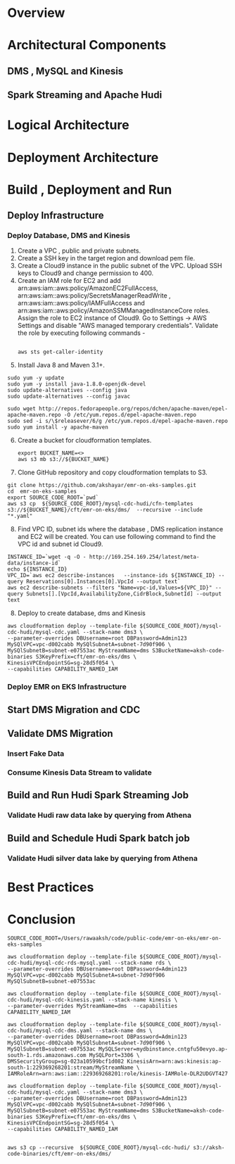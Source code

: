 # Overview
# Architectural Components
## DMS , MySQL and Kinesis
## Spark Streaming and Apache Hudi
# Logical Architecture
# Deployment Architecture
# Build , Deployment and Run
## Deploy Infrastructure
### Deploy Database, DMS and Kinesis
1. Create a VPC , public and private subnets. 
2. Create a SSH key in the target region and download pem file.    
3. Create a Cloud9 instance in the public subnet of the VPC. Upload SSH keys to Cloud9 and change permission to 400.
4. Create an IAM role for EC2 and add arn:aws:iam::aws:policy/AmazonEC2FullAccess, arn:aws:iam::aws:policy/SecretsManagerReadWrite , arn:aws:iam::aws:policy/IAMFullAccess and arn:aws:iam::aws:policy/AmazonSSMManagedInstanceCore roles. Assign the role to EC2 instance of Cloud9. Go to Settings -> AWS Settings and disable "AWS managed temporary credentials". Validate the role by executing following commands -
    ```
    
    aws sts get-caller-identity
    
    ```
 5. Install Java 8 and Maven 3.1+.
```
sudo yum -y update
sudo yum -y install java-1.8.0-openjdk-devel
sudo update-alternatives --config java
sudo update-alternatives --config javac
```
```
sudo wget http://repos.fedorapeople.org/repos/dchen/apache-maven/epel-apache-maven.repo -O /etc/yum.repos.d/epel-apache-maven.repo
sudo sed -i s/\$releasever/6/g /etc/yum.repos.d/epel-apache-maven.repo
sudo yum install -y apache-maven
``` 
6. Create a bucket for cloudformation templates. 
   ```
   export BUCKET_NAME=<>
   aws s3 mb s3://${BUCKET_NAME}
   ```
7. Clone GitHub repository and copy cloudformation templats to S3.
```shell
git clone https://github.com/akshayar/emr-on-eks-samples.git
cd  emr-on-eks-samples 
export SOURCE_CODE_ROOT=`pwd`
aws s3 cp  ${SOURCE_CODE_ROOT}/mysql-cdc-hudi/cfn-templates s3://${BUCKET_NAME}/cft/emr-on-eks/dms/  --recursive --include "*.yaml"
```
8. Find VPC ID, subnet ids where the database , DMS replication instance and EC2 will be created. You can use following command to find the VPC id and subnet id Cloud9. 
```shell
INSTANCE_ID=`wget -q -O - http://169.254.169.254/latest/meta-data/instance-id`
echo ${INSTANCE_ID}
VPC_ID=`aws ec2 describe-instances   --instance-ids ${INSTANCE_ID} --query Reservations[0].Instances[0].VpcId --output text`
aws ec2 describe-subnets --filters "Name=vpc-id,Values=${VPC_ID}" --query Subnets[].[VpcId,AvailabilityZone,CidrBlock,SubnetId] --output text 
```   
8. Deploy to create database, dms and Kinesis
```
aws cloudformation deploy --template-file ${SOURCE_CODE_ROOT}/mysql-cdc-hudi/mysql-cdc.yaml --stack-name dms3 \
--parameter-overrides DBUsername=root DBPassword=Admin123 MySQlVPC=vpc-d002cabb MySQlSubnetA=subnet-7d90f906 \
MySQlSubnetB=subnet-e07553ac MyStreamName=dms S3BucketName=aksh-code-binaries S3KeyPrefix=cft/emr-on-eks/dms \
KinesisVPCEndpointSG=sg-28d5f054 \
--capabilities CAPABILITY_NAMED_IAM

```
### Deploy EMR on EKS Infrastructure
## Start DMS Migration and CDC
## Validate DMS Migration
### Insert Fake Data
### Consume Kinesis Data Stream to validate
## Build and Run Hudi Spark Streaming Job
### Validate Hudi raw data lake by querying from Athena
## Build and Schedule Hudi Spark batch job
### Validate Hudi silver data lake by querying from Athena
# Best Practices
# Conclusion
```
SOURCE_CODE_ROOT=/Users/rawaaksh/code/public-code/emr-on-eks/emr-on-eks-samples

aws cloudformation deploy --template-file ${SOURCE_CODE_ROOT}/mysql-cdc-hudi/mysql-cdc-rds-mysql.yaml --stack-name rds \
--parameter-overrides DBUsername=root DBPassword=Admin123 MySQlVPC=vpc-d002cabb MySQlSubnetA=subnet-7d90f906 MySQlSubnetB=subnet-e07553ac 

aws cloudformation deploy --template-file ${SOURCE_CODE_ROOT}/mysql-cdc-hudi/mysql-cdc-kinesis.yaml --stack-name kinesis \
--parameter-overrides MyStreamName=dms  --capabilities CAPABILITY_NAMED_IAM

aws cloudformation deploy --template-file ${SOURCE_CODE_ROOT}/mysql-cdc-hudi/mysql-cdc-dms.yaml --stack-name dms \
--parameter-overrides DBUsername=root DBPassword=Admin123 MySQlVPC=vpc-d002cabb MySQlSubnetA=subnet-7d90f906 \
MySQlSubnetB=subnet-e07553ac MySQLServer=mydbinstance.cntgfu50evyo.ap-south-1.rds.amazonaws.com MySQLPort=3306 \
DMSSecurityGroup=sg-023a10599bcf1d082 KinesisArn=arn:aws:kinesis:ap-south-1:229369268201:stream/MyStreamName \
IAMRoleArn=arn:aws:iam::229369268201:role/kinesis-IAMRole-DLR2UDGVT427

aws cloudformation deploy --template-file ${SOURCE_CODE_ROOT}/mysql-cdc-hudi/mysql-cdc.yaml --stack-name dms3 \
--parameter-overrides DBUsername=root DBPassword=Admin123 MySQlVPC=vpc-d002cabb MySQlSubnetA=subnet-7d90f906 \
MySQlSubnetB=subnet-e07553ac MyStreamName=dms S3BucketName=aksh-code-binaries S3KeyPrefix=cft/emr-on-eks/dms \
KinesisVPCEndpointSG=sg-28d5f054 \
--capabilities CAPABILITY_NAMED_IAM


aws s3 cp --recursive  ${SOURCE_CODE_ROOT}/mysql-cdc-hudi/ s3://aksh-code-binaries/cft/emr-on-eks/dms/ 


```